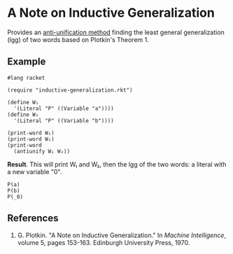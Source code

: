 # A Note on Inductive Generalization

Provides an [anti-unification method](https://en.wikipedia.org/wiki/Anti-unification_(computer_science)) finding the least general generalization (lgg)
of two words based on Plotkin's Theorem 1.

## Example

```racket
#lang racket

(require "inductive-generalization.rkt")

(define W₁
  '(Literal "P" ((Variable "a"))))
(define W₂
  '(Literal "P" ((Variable "b"))))

(print-word W₁)
(print-word W₂)
(print-word
  (antiunify W₁ W₂))
```

**Result**. This will print W₁ and W₂, then the lgg of the two
words: a literal with a new variable "0".

```console
P(a)
P(b)
P(_0)
```

## References

1. G. Plotkin. "A Note on Inductive Generalization." In *Machine Intelligence*,
  volume 5, pages 153-163. Edinburgh University Press, 1970.
